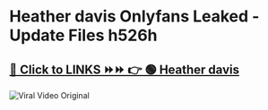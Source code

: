 
 # Heather davis Onlyfans Leaked - Update Files h526h

## <h2><a href="https://clipsfans.com/Heather_davis&ref=git">🔗 Click to LINKS ⏩⏩ 👉 🟢 Heather davis </a></h2>

<a href="https://clipsfans.com/Heather_davis&ref=git" rel="nofollow" data-target="animated-image.originalLink"><img src="https://i.ibb.co.com/xMMVF88/686577567.gif" alt="Viral Video Original" style="max-width: 100%; display: inline-block;" data-target="animated-image.originalImage"></a>


